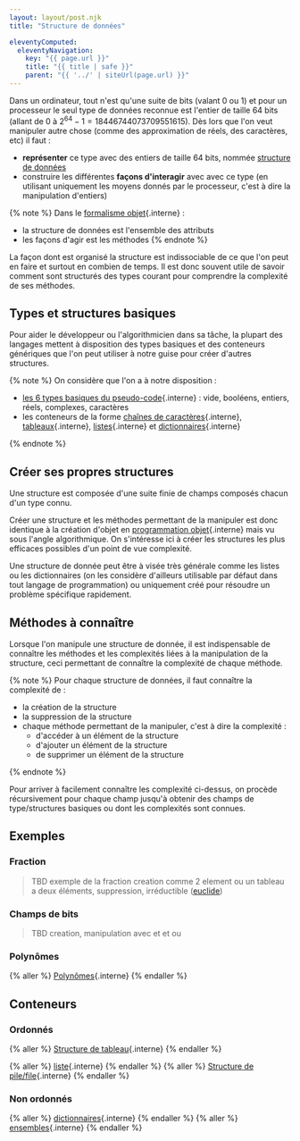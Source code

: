 ```yaml
---
layout: layout/post.njk
title: "Structure de données"

eleventyComputed:
  eleventyNavigation:
    key: "{{ page.url }}"
    title: "{{ title | safe }}"
    parent: "{{ '../' | siteUrl(page.url) }}"
---
```


Dans un ordinateur, tout n'est qu'une suite de bits (valant 0 ou 1) et pour un processeur le seul type de données reconnue est l'entier de taille 64 bits (allant de 0 à $2^{64}-1 = 18446744073709551615$). Dès lors que l'on veut manipuler autre chose (comme des approximation de réels, des caractères, etc) il faut :

- **représenter** ce type avec des entiers de taille 64 bits, nommée [structure de données](https://fr.wikipedia.org/wiki/Structure_de_données)
- construire les différentes **façons d'interagir** avec avec ce type (en utilisant uniquement les moyens donnés par le processeur, c'est à dire la manipulation d'entiers)

{% note %}
Dans le [formalisme objet](../../code/programmation-objet){.interne} :

- la structure de données est l'ensemble des attributs
- les façons d'agir est les méthodes
  {% endnote %}

La façon dont est organisé la structure est indissociable de ce que l'on peut en faire et surtout en combien de temps. Il est donc souvent utile de savoir comment sont structurés des types courant pour comprendre la complexité de ses méthodes.

## Types et structures basiques

Pour aider le développeur ou l'algorithmicien dans sa tâche, la plupart des langages mettent à disposition des types basiques et des conteneurs génériques que l'on peut utiliser à notre guise pour créer d'autres structures.

{% note %}
On considère que l'on a à notre disposition :

- [les 6 types basiques du pseudo-code](../pseudo-code#objets-basiques){.interne} : vide, booléens, entiers, réels, complexes, caractères
- les conteneurs de la forme [chaînes de caractères](../structure-de-données/chaîne-de-caractères){.interne}, [tableaux](../structure-de-données/tableau){.interne}, [listes](../structure-de-données/liste){.interne} et [dictionnaires](../structure-de-données/dictionnaire){.interne}

{% endnote %}

## Créer ses propres structures

Une structure est composée d'une suite finie de champs composés chacun d'un type connu.

Créer une structure et les méthodes permettant de la manipuler est donc identique à la création d'objet en [programmation objet](../../code/programmation-objet){.interne} mais vu sous l'angle algorithmique. On s'intéresse ici à créer les structures les plus efficaces possibles d'un point de vue complexité.

Une structure de donnée peut être à visée très générale comme les listes ou les dictionnaires (on les considère d'ailleurs utilisable par défaut dans tout langage de programmation) ou uniquement créé pour résoudre un problème spécifique rapidement.

## Méthodes à connaître

Lorsque l'on manipule une structure de donnée, il est indispensable de connaître les méthodes et les complexités liées à la manipulation de la structure, ceci permettant de connaître la complexité de chaque méthode.

{% note %}
Pour chaque structure de données, il faut connaître la complexité de :

- la création de la structure
- la suppression de la structure
- chaque méthode permettant de la manipuler, c'est à dire la complexité :
  - d'accéder à un élément de la structure
  - d'ajouter un élément de la structure
  - de supprimer un élément de la structure

{% endnote %}

Pour arriver à facilement connaître les complexité ci-dessus, on procède récursivement pour chaque champ jusqu'à obtenir des champs de type/structures basiques ou dont les complexités sont connues.

## Exemples

### Fraction

> TBD exemple de la fraction creation comme 2 element ou un tableau a deux éléments, suppression, irréductible ([euclide](https://fr.wikipedia.org/wiki/Algorithme_d%27Euclide))

### Champs de bits

> TBD creation, manipulation avec et et ou

### Polynômes

{% aller %}
[Polynômes](polynôme){.interne}
{% endaller %}

## Conteneurs

### Ordonnés

{% aller %}
[Structure de tableau](tableau){.interne}
{% endaller %}

{% aller %}
[liste](liste){.interne}
{% endaller %}
{% aller %}
[Structure de pile/file](){.interne}
{% endaller %}


### Non ordonnés

{% aller %}
[dictionnaires](dictionnaire){.interne}
{% endaller %}
{% aller %}
[ensembles](){.interne}
{% endaller %}



